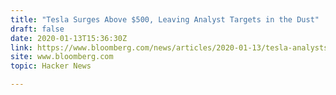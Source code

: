 ```yaml
---
title: "Tesla Surges Above $500, Leaving Analyst Targets in the Dust"
draft: false
date: 2020-01-13T15:36:30Z
link: https://www.bloomberg.com/news/articles/2020-01-13/tesla-analysts-play-catch-up-as-shares-leave-targets-in-dust?utm_medium=RSS&utm_source=hune
site: www.bloomberg.com
topic: Hacker News  

---
```

